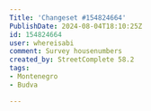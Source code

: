 ```yaml
---
Title: 'Changeset #154824664'
PublishDate: 2024-08-04T18:10:25Z
id: 154824664
user: whereisabi
comment: Survey housenumbers
created_by: StreetComplete 58.2
tags:
- Montenegro
- Budva

---
```

